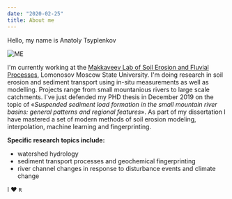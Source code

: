 ```yaml
---
date: "2020-02-25"
title: About me
---
```


Hello, my name is Anatoly Tsyplenkov

![ME](./me.jpg "I'm at the Moscow Marathon 2018")

I'm currently working at the [Makkaveev Lab of Soil Erosion and Fluvial Processes](https://makkaveevlab.com), Lomonosov Moscow State University. I'm doing research in soil erosion and sediment transport using in-situ measurements as well as modelling. Projects range from small mountanious rivers to large scale catchments. I've just defended my PHD thesis in December 2019 on the topic of «*Suspended sediment load formation in the small mountain river basins: general patterns and regional features*». As part of my dissertation I have mastered a set of modern methods of soil erosion modeling, interpolation, machine learning and fingerprinting.

**Specific research topics include:**

* watershed hydrology
* sediment transport processes and geochemical fingerprinting
* river channel changes in response to disturbance events and climate change

I :heart: `R`
